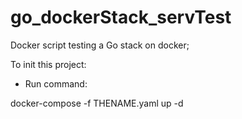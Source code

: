 # go_dockerStack_servTest

Docker script testing a Go stack on docker;


To init this project:

- Run command:

docker-compose -f THENAME.yaml up -d

